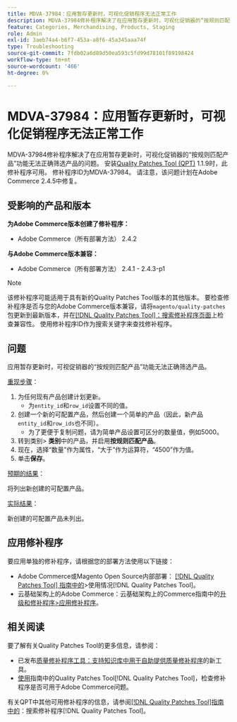 ```yaml
---
title: MDVA-37984：应用暂存更新时，可视化促销程序无法正常工作
description: MDVA-37984修补程序解决了在应用暂存更新时，可视化促销器的“按规则匹配产品”功能无法正确筛选产品的问题。 安装[Quality Patches Tool (QPT)](https://experienceleague.adobe.com/zh-hans/docs/commerce-operations/tools/quality-patches-tool/quality-patches-tool-to-self-serve-quality-patches) 1.1.9后，即可使用此修补程序。 修补程序ID为MDVA-37984。 请注意，该问题计划在Adobe Commerce 2.4.5中修复。
feature: Categories, Merchandising, Products, Staging
role: Admin
exl-id: 3aeb74a4-b6f7-453a-a8f6-45a345aaa74f
type: Troubleshooting
source-git-commit: 7fdb02a6d89d50ea593c5fd99d78101f89198424
workflow-type: tm+mt
source-wordcount: '466'
ht-degree: 0%

---
```


# MDVA-37984：应用暂存更新时，可视化促销程序无法正常工作

MDVA-37984修补程序解决了在应用暂存更新时，可视化促销器的“按规则匹配产品”功能无法正确筛选产品的问题。 安装[Quality Patches Tool (QPT)](https://experienceleague.adobe.com/zh-hans/docs/commerce-operations/tools/quality-patches-tool/quality-patches-tool-to-self-serve-quality-patches) 1.1.9时，此修补程序可用。 修补程序ID为MDVA-37984。 请注意，该问题计划在Adobe Commerce 2.4.5中修复。

## 受影响的产品和版本

**为Adobe Commerce版本创建了修补程序：**

* Adobe Commerce（所有部署方法） 2.4.2

**与Adobe Commerce版本兼容：**

* Adobe Commerce（所有部署方法） 2.4.1 - 2.4.3-p1

>[!NOTE]
>
>该修补程序可能适用于具有新的Quality Patches Tool版本的其他版本。 要检查修补程序是否与您的Adobe Commerce版本兼容，请将`magento/quality-patches`包更新到最新版本，并在[[!DNL Quality Patches Tool]：搜索修补程序页面](https://experienceleague.adobe.com/zh-hans/docs/commerce-operations/tools/quality-patches-tool/quality-patches-tool-to-self-serve-quality-patches)上检查兼容性。 使用修补程序ID作为搜索关键字来查找修补程序。

## 问题

应用暂存更新时，可视促销器的“按规则匹配产品”功能无法正确筛选产品。

<u>重现步骤</u>：

1. 为任何现有产品创建计划更新。
   * 为`entity_id`和`row_id`设置不同的值。
1. 创建一个新的可配置产品，然后创建一个简单的产品（因此，新产品`entity_id`和`row_ids`也不同）。
   * 为了更便于复制问题，请为简单产品设置可区分的数量值，例如5000。
1. 转到类别> **类别**&#x200B;中的产品，并启用&#x200B;**按规则匹配产品**。
1. 现在，选择“数量”作为属性，“大于”作为运算符，“4500”作为值。
1. 单击&#x200B;**保存**。

<u>预期的结果</u>：

将列出新创建的可配置产品。

<u>实际结果</u>：

新创建的可配置产品未列出。

## 应用修补程序

要应用单独的修补程序，请根据您的部署方法使用以下链接：

* Adobe Commerce或Magento Open Source内部部署： [[!DNL Quality Patches Tool] 指南中的](/help/tools/quality-patches-tool/usage.md)>使用情况[!DNL Quality Patches Tool]。
* 云基础架构上的Adobe Commerce：云基础架构上的Commerce指南中的[升级和修补程序>应用修补程序](https://experienceleague.adobe.com/docs/commerce-cloud-service/user-guide/develop/upgrade/apply-patches.html?lang=zh-Hans)。

## 相关阅读

要了解有关Quality Patches Tool的更多信息，请参阅：

* 已发布[质量修补程序工具：支持知识库中用于自助提供质量修补程序](https://experienceleague.adobe.com/zh-hans/docs/commerce-operations/tools/quality-patches-tool/quality-patches-tool-to-self-serve-quality-patches)的新工具。
* [使用](/help/tools/quality-patches-tool/patches-available-in-qpt/check-patch-for-magento-issue-with-magento-quality-patches.md)指南中的Quality Patches Tool[!DNL Quality Patches Tool]，检查修补程序是否可用于Adobe Commerce问题。

有关QPT中其他可用修补程序的信息，请参阅[[!DNL Quality Patches Tool]指南中的](https://experienceleague.adobe.com/tools/commerce-quality-patches/index.html?lang=zh-Hans)：搜索修补程序[!DNL Quality Patches Tool]。
